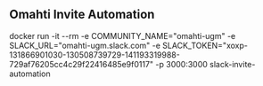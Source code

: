 Omahti Invite Automation
------------

docker run -it --rm -e COMMUNITY_NAME="omahti-ugm" -e SLACK_URL="omahti-ugm.slack.com" -e SLACK_TOKEN="xoxp-131866901030-130508739729-141193319988-729af76205cc4c29f22416485e9f0117" -p 3000:3000 slack-invite-automation


